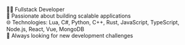 🧑‍💻 Fullstack Developer  
🔧 Passionate about building scalable applications  
🌐 Technologies: Lua, C#, Python, C++, Rust, JavaScript, TypeScript, Node.js, React, Vue, MongoDB  
🚀 Always looking for new development challenges
